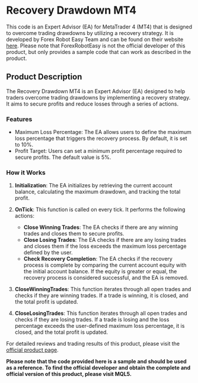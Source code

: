 # Recovery Drawdown MT4

This code is an Expert Advisor (EA) for MetaTrader 4 (MT4) that is designed to overcome trading drawdowns by utilizing a recovery strategy. It is developed by Forex Robot Easy Team and can be found on their website [here](https://forexroboteasy.com/forex-robot-review/recovery-drawdown-mt4-review-overcoming-trading-drawdowns/). Please note that ForexRobotEasy is not the official developer of this product, but only provides a sample code that can work as described in the product.

## Product Description

The Recovery Drawdown MT4 is an Expert Advisor (EA) designed to help traders overcome trading drawdowns by implementing a recovery strategy. It aims to secure profits and reduce losses through a series of actions.

### Features

- Maximum Loss Percentage: The EA allows users to define the maximum loss percentage that triggers the recovery process. By default, it is set to 10%.
- Profit Target: Users can set a minimum profit percentage required to secure profits. The default value is 5%.

### How it Works

1. **Initialization**: The EA initializes by retrieving the current account balance, calculating the maximum drawdown, and tracking the total profit.

2. **OnTick**: This function is called on every tick. It performs the following actions:
    - **Close Winning Trades**: The EA checks if there are any winning trades and closes them to secure profits.
    - **Close Losing Trades**: The EA checks if there are any losing trades and closes them if the loss exceeds the maximum loss percentage defined by the user.
    - **Check Recovery Completion**: The EA checks if the recovery process is complete by comparing the current account equity with the initial account balance. If the equity is greater or equal, the recovery process is considered successful, and the EA is removed.

3. **CloseWinningTrades**: This function iterates through all open trades and checks if they are winning trades. If a trade is winning, it is closed, and the total profit is updated.

4. **CloseLosingTrades**: This function iterates through all open trades and checks if they are losing trades. If a trade is losing and the loss percentage exceeds the user-defined maximum loss percentage, it is closed, and the total profit is updated.

For detailed reviews and trading results of this product, please visit the [official product page](https://forexroboteasy.com/forex-robot-review/recovery-drawdown-mt4-review-overcoming-trading-drawdowns/).

**Please note that the code provided here is a sample and should be used as a reference. To find the official developer and obtain the complete and official version of this product, please visit MQL5.**
